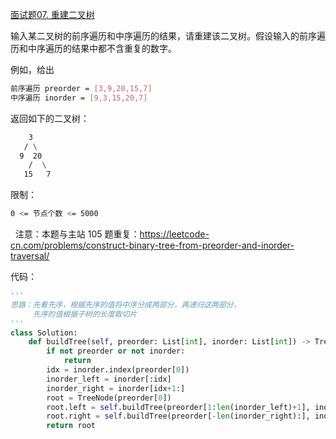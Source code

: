 [面试题07. 重建二叉树](https://leetcode-cn.com/problems/zhong-jian-er-cha-shu-lcof/)

输入某二叉树的前序遍历和中序遍历的结果，请重建该二叉树。假设输入的前序遍历和中序遍历的结果中都不含重复的数字。

例如，给出
```sh
前序遍历 preorder = [3,9,20,15,7]
中序遍历 inorder = [9,3,15,20,7]
```

返回如下的二叉树：
```sh
    3
   / \
  9  20
    /  \
   15   7
```

限制：
```sh
0 <= 节点个数 <= 5000
```
 
注意：本题与主站 105 题重复：https://leetcode-cn.com/problems/construct-binary-tree-from-preorder-and-inorder-traversal/

代码：
```python
'''
思路：先看先序，根据先序的值将中序分成两部分，再递归这两部分，
     先序的值根据子树的长度取切片
'''
class Solution:
    def buildTree(self, preorder: List[int], inorder: List[int]) -> TreeNode:
        if not preorder or not inorder:
            return
        idx = inorder.index(preorder[0])
        inorder_left = inorder[:idx]
        inorder_right = inorder[idx+1:]
        root = TreeNode(preorder[0])
        root.left = self.buildTree(preorder[1:len(inorder_left)+1], inorder_left)
        root.right = self.buildTree(preorder[-len(inorder_right):], inorder_right)
        return root
```
